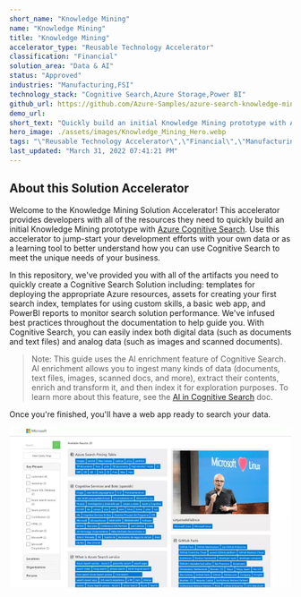 ```yaml
---
short_name: "Knowledge Mining"
name: "Knowledge Mining"
title: "Knowledge Mining"
accelerator_type: "Reusable Technology Accelerator"
classification: "Financial"
solution_area: "Data & AI"
status: "Approved"
industries: "Manufacturing,FSI"
technology_stack: "Cognitive Search,Azure Storage,Power BI"
github_url: https://github.com/Azure-Samples/azure-search-knowledge-mining
demo_url: 
short_text: "Quickly build an initial Knowledge Mining prototype with Azure Cognitive Search"
hero_image: ./assets/images/Knowledge_Mining_Hero.webp
tags: "\"Reusable Technology Accelerator\",\"Financial\",\"Manufacturing\",\"FSI\",\"Cognitive Search\",\"Azure Storage\",\"Power BI\""
last_updated: "March 31, 2022 07:41:21 PM"
---
```

## About this Solution Accelerator

Welcome to the Knowledge Mining Solution Accelerator! This accelerator provides developers with all of the resources they need to quickly build an initial Knowledge Mining prototype with [Azure Cognitive Search](https://docs.microsoft.com/azure/search/cognitive-search-concept-intro). Use this accelerator to jump-start your development efforts with your own data or as a learning tool to better understand how you can use Cognitive Search to meet the unique needs of your business.

In this repository, we've provided you with all of the artifacts you need to quickly create a Cognitive Search Solution including: templates for deploying the appropriate Azure resources, assets for creating your first search index, templates for using custom skills, a basic web app, and PowerBI reports to monitor search solution performance. We've infused best practices throughout the documentation to help guide you. With Cognitive Search, you can easily index both digital data (such as documents and text files) and analog data (such as images and scanned documents).

> Note: This guide uses the AI enrichment feature of Cognitive Search. AI enrichment allows you to ingest many kinds of data (documents, text files, images, scanned docs, and more), extract their contents, enrich and transform it, and then index it for exploration purposes. To learn more about this feature, see the [AI in Cognitive Search](https://docs.microsoft.com/azure/search/cognitive-search-concept-intro) doc.

Once you're finished, you'll have a web app ready to search your data.

![A web app showing several resources and their lists of searchable tags](.././assets/images/ui.webp)
